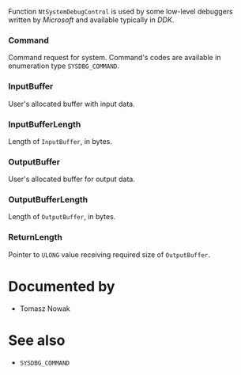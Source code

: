 Function `NtSystemDebugControl` is used by some low-level debuggers written by *Microsoft* and available typically in *DDK*.

### Command

Command request for system. Command's codes are available in enumeration type `SYSDBG_COMMAND`.

### InputBuffer

User's allocated buffer with input data.

### InputBufferLength

Length of `InputBuffer`, in bytes.

### OutputBuffer

User's allocated buffer for output data.

### OutputBufferLength

Length of `OutputBuffer`, in bytes.

### ReturnLength

Pointer to `ULONG` value receiving required size of `OutputBuffer`.

# Documented by

* Tomasz Nowak

# See also

* `SYSDBG_COMMAND`

